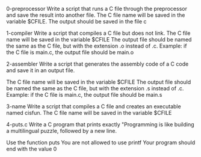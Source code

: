 0-preprocessor Write a script that runs a C file through the preprocessor and save the result into another file. The C file name will be saved in the variable $CFILE. The output should be saved in the file c

1-compiler Write a script that compiles a C file but does not link.
The C file name will be saved in the variable $CFILE
The output file should be named the same as the C file, but with the extension .o instead of .c.
Example: if the C file is main.c, the output file should be main.o

2-assembler Write a script that generates the assembly code of a C code and save it in an output file.

The C file name will be saved in the variable $CFILE
The output file should be named the same as the C file, but with the extension .s instead of .c.
Example: if the C file is main.c, the output file should be main.s

3-name Write a script that compiles a C file and creates an executable named cisfun.
The C file name will be saved in the variable $CFILE

4-puts.c Write a C program that prints exactly "Programming is like building a multilingual puzzle, followed by a new line.

Use the function puts
You are not allowed to use printf
Your program should end with the value 0

